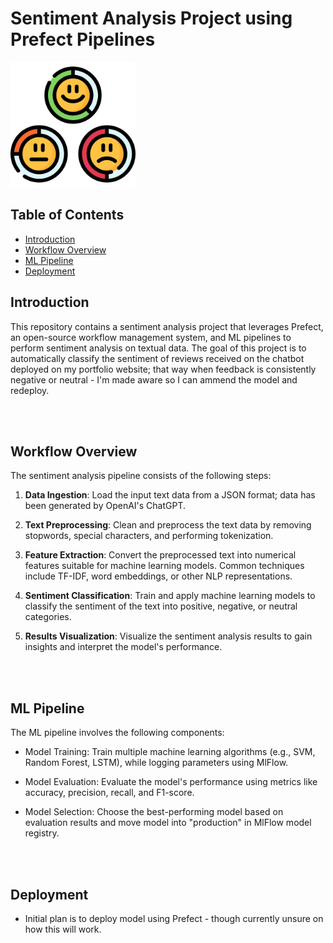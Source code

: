 # Sentiment Analysis Project using Prefect Pipelines

<img src="./Graphics/sentiments.png" alt="drawing" width="200" height="200"/>

## Table of Contents

- [Introduction](#introduction)
- [Workflow Overview](#workflow-overview)
- [ML Pipeline](#ml-pipeline)
- [Deployment](#deployment)

## Introduction

This repository contains a sentiment analysis project that leverages Prefect, an open-source workflow management system, and ML pipelines to perform sentiment analysis on textual data. The goal of this project is to automatically classify the sentiment of reviews received on the chatbot deployed on my portfolio website; that way when feedback is consistently negative or neutral - I'm made aware so I can ammend the model and redeploy. 

 <br/>
 
 <br/>

## Workflow Overview

The sentiment analysis pipeline consists of the following steps:

1. **Data Ingestion**: Load the input text data from a JSON format; data has been generated by OpenAI's ChatGPT. 

2. **Text Preprocessing**: Clean and preprocess the text data by removing stopwords, special characters, and performing tokenization.

3. **Feature Extraction**: Convert the preprocessed text into numerical features suitable for machine learning models. Common techniques include TF-IDF, word embeddings, or other NLP representations.

4. **Sentiment Classification**: Train and apply machine learning models to classify the sentiment of the text into positive, negative, or neutral categories.

5. **Results Visualization**: Visualize the sentiment analysis results to gain insights and interpret the model's performance.

 <br/>
 
 <br/>

## ML Pipeline

The ML pipeline involves the following components:

- Model Training: Train multiple machine learning algorithms (e.g., SVM, Random Forest, LSTM), while logging parameters using MlFlow. 

- Model Evaluation: Evaluate the model's performance using metrics like accuracy, precision, recall, and F1-score.

- Model Selection: Choose the best-performing model based on evaluation results and move model into "production" in MlFlow model registry. 

 <br/>
 
 <br/>

## Deployment 

- Initial plan is to deploy model using Prefect - though currently unsure on how this will work. 

